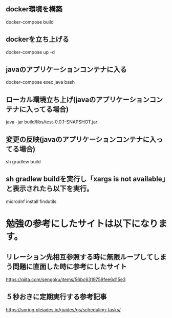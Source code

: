 ## docker環境を構築
docker-compose build

## dockerを立ち上げる
docker-compose up -d

## javaのアプリケーションコンテナに入る
docker-compose exec java bash

## ローカル環境立ち上げ(javaのアプリケーションコンテナに入ってる場合)
java -jar build/libs/test-0.0.1-SNAPSHOT.jar

## 変更の反映(javaのアプリケーションコンテナに入ってる場合)
sh gradlew build

## sh gradlew buildを実行し「xargs is not available」と表示されたら以下を実行。
microdnf install findutils

# 勉強の参考にしたサイトは以下になります。

## リレーション先相互参照する時に無限ループしてしまう問題に直面した時に参考にしたサイト
https://qiita.com/sengoku/items/56bc6319759fee6d15e3

## ５秒おきに定期実行する参考記事
https://spring.pleiades.io/guides/gs/scheduling-tasks/